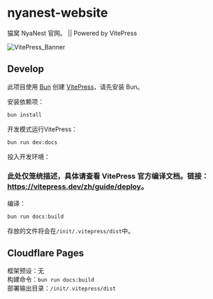 # nyanest-website

猫窝 NyaNest 官网。 || Powered by VitePress

![VitePress_Banner](https://api.ymbit.cn/images/nyanest/vitepress_banner.png)

## Develop
此项目使用 [Bun](https://bun.sh) 创建 [VitePress](https://vitepress.dev)，请先安装 Bun。

安装依赖项：
```bash
bun install
```
开发模式运行VitePress：
```bash
bun run dev:docs
```
投入开发环境：
### 此处仅笼统描述，具体请查看 VitePress 官方编译文档。链接：<https://vitepress.dev/zh/guide/deploy>。
编译：
```bash
bun run docs:build
```
存放的文件将会在`/init/.vitepress/dist`中。
## Cloudflare Pages
框架预设：无<br>
构建命令：`bun run docs:build`<br>
部署输出目录：`/init/.vitepress/dist`